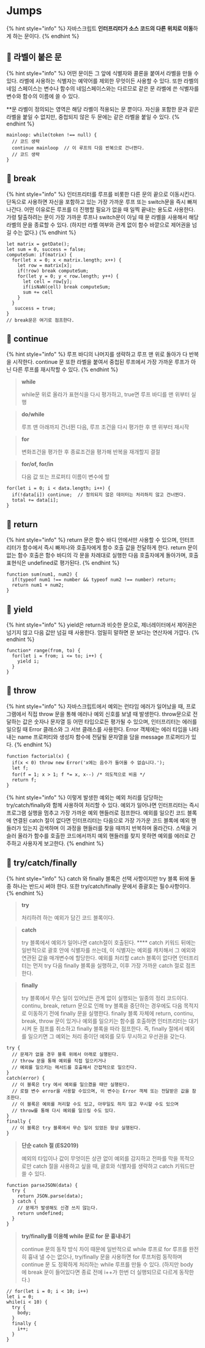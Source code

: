 # Jumps

{% hint style="info" %}
자바스크립트 **인터프리터가 소스 코드의 다른 위치로 이동**하게 하는 문이다.
{% endhint %}

## 🐇 라벨이 붙은 문

{% hint style="info" %}
어떤 문이든 그 앞에 식별자와 콜론을 붙여서 라벨을 만들 수 있다. 라벨에 사용하는 식별자는 예약어를 제외한 무엇이든 사용할 수 있다. 또한 라벨의 네임 스페이스는 변수나 함수의 네임스페이스와는 다르므로 같은 문 라벨에 쓴 식별자를 변수와 함수의 이름에 쓸 수 있다.

\*\*문 라벨이 정의되는 영역은 해당 라벨이 적용되는 문 뿐이다. 자신을 포함한 문과 같은 라벨을 붙일 수 없지만, 중첩되지 않은 두 문에는 같은 라벨을 붙일 수 있다.
{% endhint %}

```
mainloop: while(token !== null) {
  // 코드 생략
  continue mainloop  // 이 루프의 다음 반복으로 건너뛴다.
  // 코드 생략
}
```

## 🐇 break

{% hint style="info" %}
인터프리터를 루프를 비롯한 다른 문의 끝으로 이동시킨다. 단독으로 사용하면 자신을 포함하고 있는 가장 가까운 루프 또는 switch문을 즉시 빠져나간다. 어떤 이유로든 루프를 더 진행할 필요가 없을 때 일찍 끝내는 용도로 사용한다. 가령 탈출하려는 문이 가장 가까운 루프나 switch문이 아닐 때 문 라벨을 사용해서 해당 라벨의 문을 종료할 수 있다. (하지만 라벨 여부와 관계 없이 함수 바깥으로 제어권을 넘길 수는 없다.)
{% endhint %}

```
let matrix = getDate();
let sum = 0, success = false;
computeSum: if(matrix) {
  for(let x = 0; x < matrix.length; x++) {
    let row = matrix[x];
    if(!row) break computeSum;
    for(let y = 0; y < row.length; y++) {
      let cell = row[y];
      if(isNaN(cell) break computeSum;
      sum += cell
    }
  }
   success = true;
}
// break문은 여기로 점프한다.
```

## 🐇 continue

{% hint style="info" %}
루프 바디의 나머지를 생략하고 루프 맨 위로 돌아가 다 반복을 시작한다. continue 문 또한 라벨을 붙여서 중첩된 루프에서 가장 가까운 루프가 아닌 다른 루프를 재시작할 수 있다.
{% endhint %}

> **while**
>
> while문 위로 올라가 표현식을 다시 평가하고, true면 루프 바디를 맨 위부터 실행

> **do/while**
>
> 루프 맨 아래까지 건너뛴 다음, 루프 조건을 다시 평가한 후 맨 위부터 재시작

> **for**
>
> 변화조건을 평가한 후 종료조건을 평가해 반복을 재개할지 결절

> **for/of, for/in**
>
> 다음 값 또는 프로퍼티 이름이 변수에 할

```
for(let i = 0; i < data.length; i++) {
  if(!data[i]) continue;  // 정의되지 않은 데이터는 처리하지 않고 건너뛴다.
  total += data[i];
}
```

## 🐇 return

{% hint style="info" %}
return 문은 함수 바디 안에서만 사용할 수 있으며, 인터프리터가 함수에서 즉시 빠져나와 호출자에게 함수 호출 값을 전달하게 한다. return 문이 없는 함수 호출은 함수 바디의 각 문을 차례대로 실행한 다음 호출자에게 돌아가며, 호출 표현식은 undefined로 평가된다.
{% endhint %}

```
function sum(num1, num2) {
  if(typeof num1 !== number && typeof num2 !== number) return;
  return num1 + num2;
}
```

## 🐇 yield

{% hint style="info" %}
yield은 return과 비슷한 문으로, 제너레이터에서 제어권은 넘기지 않고 다음 값만 넘길 때 사용한다. 엄밀히 말하면 문 보다는 연산자에 가깝다.
{% endhint %}

```
function* range(from, to) {
  for(let i = from; i <= to; i++) {
    yield i;
  }
}
```

## 🐇 throw

{% hint style="info" %}
자바스크립트에서 예외는 런타임 에러가 일어났을 때, 프로그램에서 직접 throw 문을 통해 에러나 예외 신호를 보낼 때 발생한다. throw문으로 전달하는 값은 숫자나 문자열 등 어떤 타입으로든 평가될 수 있으며, 인터프리터는 에러를 일으킬 때 Error 클래스와 그 서브 클래스를 사용한다. Error 객체에는 에러 타입을 나타내는 name 프로퍼티와 생성자 함수에 전달될 문자열을 담을 message 프로퍼티가 있다.&#x20;
{% endhint %}

```
function factorial(x) {
  if(x < 0) throw new Error('x에는 음수가 들어올 수 없습니다.');
  let f;
  for(f = 1; x > 1; f *= x, x--) /* 의도적으로 비움 */
  return f;
}
```

{% hint style="info" %}
이렇게 발생한 예외는 예외 처리를 담당하는 try/catch/finally와 함께 사용하여 처리할 수 있다. 예외가 일어나면 인터프리터는 즉시 프로그램 실행을 멈추고 가장 가까운 예외 핸들러로 점프한다. 예외를 일으킨 코드 블록에 연결된 catch 절이 없다면 인터프리터는 다음으로 가장 가가운 코드 블록에 예외 핸들러가 있는지 검색하며 이 과정을 핸들러를 찾을 때까지 반복하며 올라간다. 스택을 거슬러 올라가 함수를 호출한 코드에서까지 예외 핸들러를 찾지 못하면 예외를 에러로 간주하고 사용자게 보고한다.
{% endhint %}

## 🐇 try/catch/finally

{% hint style="info" %}
catch 와 finally 블록은 선택 사항이지만 try 블록 뒤에 둘 중 하나는 반드시 써야 한다. 또한 try/catch/finally 문에서 중괄호는 필수사항이다.
{% endhint %}

> **try**
>
> 처리하려 하는 예외가 담긴 코드 블록이다.&#x20;

> **catch**
>
> try 블록에서 예외가 일어나면 catch절이 호출된다. **** catch 키워드 뒤에는 일반적으로 괄호 안에 식별자를 쓰는데, 이 식별자는 예외를 캐치해서 그 예외와 연관된 값을 매개변수에 할당한다. 예외를 처리할 catch 블록이 없다면 인터프리터는 먼저 try 다음 finally 블록을 실행하고, 이후 가장 가까운 catch 절로 점프한다.

> **finally**
>
> try 블록에서 무슨 일이 있어났든 관계 없이 실행되는 일종의 정리 코드이다. continu, break, return 문으로 인해 try 블록을 중단하는 경우에도 다음 목적지로 이동하기 전에 finally 문을 실행한다. finally 블록 자체에 return, continu, break, throw 문이 있거나 예외를 일으키는 함수를 호출하면 인터프리터는 대기시켜 둔 점프를 취소하고 finally 블록을 따라 점프한다. 즉, finally 절에서 예외를 일으키면 그 예외는 처리 중이던 예외를 모두 무시하고 우선권을 갖는다.

```
try {
  // 문제가 없을 경우 블록 위에서 아래로 실행된다.
  // throw 문을 통해 예외를 직접 일으키거나
  // 예외를 일으키는 메서드를 호출해서 간접적으로 일으킨다. 
}
catch(error) {
  // 이 블록은 try 에서 예외를 일으켰을 때만 실행된다.
  // 로컬 변수 error을 사용할 수있으며, 이 변수는 Error 객체 또는 전달받은 값을 참조한다.
  // 이 블록은 예외를 처리할 수도 있고, 아무일도 하지 않고 무시할 수도 있으며
  // throw를 통해 다시 예외를 일으킬 수도 있다.
}
finally {
  // 이 블록은 try 블록에서 무슨 일이 있었든 항상 실행된다.
}
```

> **단순 catch 절 (ES2019)**
>
> 예외의 타입이나 값이 무엇이든 상관 없이 예외를 감지하고 전파를 막을 목적으로만 catch 절을 사용하고 싶을 때, 괄호와 식별자를 생략하고 catch 키워드만 쓸 수 있다.

```
function parseJSON(data) {
  try {
    return JSON.parse(data);
  } catch {
    // 문제가 발생해도 신경 쓰지 않는다.
    return undefined;
  }
}
```

> **try/finally를 이용해 while 문로 for 문 흉내내기**
>
> continue 문의 동작 방식 차이 때문에 일반적으로 while 루프로 for 루프를 완전히 흉내 낼 수는 없으나, try/finally 문을 사용하면 for 루프처럼 동작하며 continue 문 도 정확하게 처리하는 while 루프를 만들 수 있다. (하지만 body 에 break 문이 들어있다면 종료 전에 i++가 한번 더 실행되므로 다르게 동작한다.)

```
// for(let i = 0; i < 10; i++)
let i = 0;
while(i < 10) {
  try {
    body;
  }
  finally {
    i++;
  }
}
```
